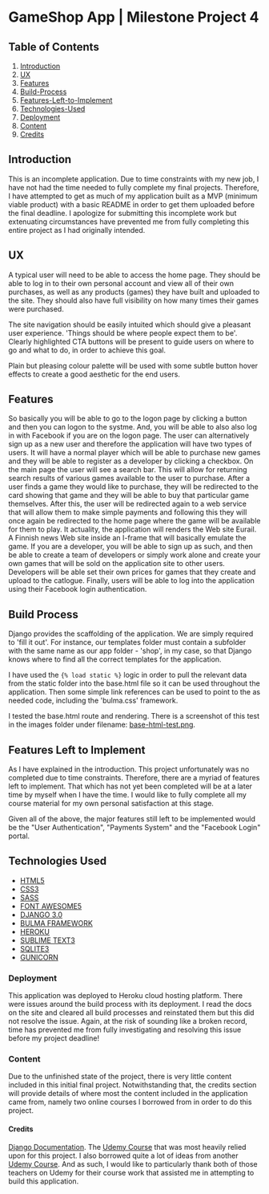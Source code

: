 # GameShop App | Milestone Project 4

## Table of Contents

1. [Introduction](#Introduction)
2. [UX](#UX)
3. [Features](#Features)
4. [Build-Process](#Build)
5. [Features-Left-to-Implement](#Features)
6. [Technologies-Used](#Technologies)
7. [Deployment](#Depolyment)
8. [Content](#Content)
9. [Credits](#Credits)


## Introduction

This is an incomplete application. Due to time constraints with my new job, I have not had the time needed to fully complete my final projects. Therefore, I have attempted to get as much of my application built as a MVP (minimum viable product) with a basic README in order to get them uploaded before the final deadline. I apologize for submitting this incomplete work but extenuating circumstances have prevented me from fully completing this entire project as I had originally intended.


## UX

A typical user will need to be able to access the home page. They should be able to log in to their own personal account and view all of their own purchases, as well as any products (games) they have built and uploaded to the site. They should also have full visibility on how many times their games were purchased.

The site navigation should be easily intuited which should give a pleasant user experience. 'Things should be where people expect them to be'. Clearly highlighted CTA buttons will be present to guide users on where to go and what to do, in order to achieve this goal. 

Plain but pleasing colour palette will be used with some subtle button hover effects to create a good aesthetic for the end users.


## Features

So basically you will be able to go to the logon page by clicking a button and then you can logon to the systme. And, you will be able to also also log in with Facebook if you are on the logon page.
The user can alternatively sign up as a new user and therefore the application will have two types of users.
It will have a normal player which will be able to purchase new games and they will be able to register as a developer by clicking a checkbox. 
On the main page the user will see a search bar. This will allow for returning search results of various games available to the user to purchase. After a user finds a game they would like to purchase, they will be redirected to the card showing that game and they will be able to buy that particular game themselves.
After this, the user will be redirected again to a web service that will allow them to make simple payments and following this they will once again be redirected to the home page where the game will be available for them to play.
It actuality, the application will renders the Web site Eurail. A Finnish news Web site inside an I-frame that will basically emulate the game.
If you are a developer, you will be able to sign up as such, and then be able to create a team of developers or simply work alone and create your own games that will be sold on the application site to other users. Developers will be able set their own prices for games that they create and upload to the catlogue.
Finally, users will be able to log into the application using their Facebook login authentication.

## Build Process

Django provides the scaffolding of the application. We are simply required to 'fill it out'. For instance, our templates folder must contain a subfolder with the same name as our app folder - 'shop', in my case, so that Django knows where to find all the correct templates for the application.

I have used the `{% load static %}` logic in order to pull the relevant data from the static folder into the base.html file so it can be used throughout the application. Then some simple link references can be used to point to the as needed code, including the 'bulma.css' framework. 

I tested the base.html route and rendering. There is a screenshot of this test in the images folder under filename: [base-html-test.png](gameshop/shop/static/shop/images/base-html-test.png).

## Features Left to Implement

As I have explained in the introduction. This project unfortunately was no completed due to time constraints. Therefore, there are a myriad of features left to implement. That which has not yet been completed will be at a later time by myself when I have the time. I would like to fully complete all my course material for my own personal satisfaction at this stage.

Given all of the above, the major features still left to be implemented would be the "User Authentication", "Payments System" and the "Facebook Login" portal. 


## Technologies Used

* [HTML5](https://www.w3.org/TR/html52/)
* [CSS3](https://www.w3.org/TR/2001/WD-css3-roadmap-20010523/)
* [SASS](https://sass-lang.com/)
* [FONT AWESOME5](https://fontawesome.com/start)
* [DJANGO 3.0](https://docs.djangoproject.com/en/3.0/releases/3.0/)
* [BULMA FRAMEWORK](https://bulma.io/)
* [HEROKU](https://devcenter.heroku.com/categories/reference)
* [SUBLIME TEXT3](https://www.sublimetext.com/docs/3/)
* [SQLITE3](https://www.sqlite.org/docs.html)
* [GUNICORN](https://docs.gunicorn.org/en/stable/settings.html)


### Deployment

This application was deployed to Heroku cloud hosting platform. There were issues around the build process with its deployment. I read the docs on the site and cleared all build processes and reinstated them but this did not resolve the issue. Again, at the risk of sounding like a broken record, time has prevented me from fully investigating and resolving this issue before my project deadline!


### Content

Due to the unfinished state of the project, there is very little content included in this initial final project. Notwithstanding that, the credits section will provide details of where most the content included in the application came from, namely two online courses I borrowed from in order to do this project.

#### Credits

[Django Documentation](https://docs.djangoproject.com/en/3.0/).
The [Udemy Course](https://www.udemy.com/course/complete-django-masterclass/) that was most heavily relied upon for this project. I also borrowed quite a lot of ideas from another [Udemy Course](https://www.udemy.com/course/web-software-development-with-django-game-store-app/). And as such, I would like to particularly thank both of those teachers on Udemy for their course work that assisted me in attempting to build this application.


